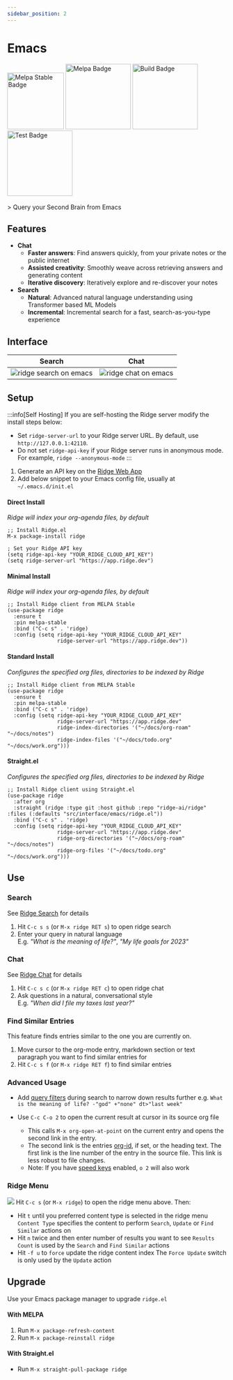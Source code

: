 ```yaml
---
sidebar_position: 2
---
```


# Emacs

<img src="https://stable.melpa.org/packages/ridge-badge.svg" width="130" alt="Melpa Stable Badge" />
<img src="https://melpa.org/packages/ridge-badge.svg" width="150" alt="Melpa Badge" />

<img src="https://github.com/ridge-ai/ridge/actions/workflows/build_ridge_el.yml/badge.svg" width="150" alt="Build Badge" />
<img src="https://github.com/ridge-ai/ridge/actions/workflows/test_ridge_el.yml/badge.svg" width="150" alt="Test Badge" />

<br />
<br />
> Query your Second Brain from Emacs

## Features
- **Chat**
  - **Faster answers**: Find answers quickly, from your private notes or the public internet
  - **Assisted creativity**: Smoothly weave across retrieving answers and generating content
  - **Iterative discovery**: Iteratively explore and re-discover your notes
- **Search**
  - **Natural**: Advanced natural language understanding using Transformer based ML Models
  - **Incremental**: Incremental search for a fast, search-as-you-type experience

## Interface

| Search | Chat |
|:------:|:----:|
| ![ridge search on emacs](/img/ridge_search_on_emacs.png) | ![ridge chat on emacs](/img/ridge_chat_on_emacs.png) |

## Setup
:::info[Self Hosting]
If you are self-hosting the Ridge server modify the install steps below:
- Set `ridge-server-url` to your Ridge server URL. By default, use `http://127.0.0.1:42110`.
- Do not set `ridge-api-key` if your Ridge server runs in anonymous mode. For example, `ridge --anonymous-mode`
:::

1. Generate an API key on the [Ridge Web App](https://app.ridge.dev/settings#clients)
2. Add below snippet to your Emacs config file, usually at `~/.emacs.d/init.el`


#### **Direct Install**
*Ridge will index your org-agenda files, by default*

```elisp
;; Install Ridge.el
M-x package-install ridge

; Set your Ridge API key
(setq ridge-api-key "YOUR_RIDGE_CLOUD_API_KEY")
(setq ridge-server-url "https://app.ridge.dev")
```

#### **Minimal Install**
*Ridge will index your org-agenda files, by default*

```elisp
;; Install Ridge client from MELPA Stable
(use-package ridge
  :ensure t
  :pin melpa-stable
  :bind ("C-c s" . 'ridge)
  :config (setq ridge-api-key "YOUR_RIDGE_CLOUD_API_KEY"
                ridge-server-url "https://app.ridge.dev"))
```

#### **Standard Install**
*Configures the specified org files, directories to be indexed by Ridge*

```elisp
;; Install Ridge client from MELPA Stable
(use-package ridge
  :ensure t
  :pin melpa-stable
  :bind ("C-c s" . 'ridge)
  :config (setq ridge-api-key "YOUR_RIDGE_CLOUD_API_KEY"
                ridge-server-url "https://app.ridge.dev"
                ridge-index-directories '("~/docs/org-roam" "~/docs/notes")
                ridge-index-files '("~/docs/todo.org" "~/docs/work.org")))
```

#### **Straight.el**
*Configures the specified org files, directories to be indexed by Ridge*

```elisp
;; Install Ridge client using Straight.el
(use-package ridge
  :after org
  :straight (ridge :type git :host github :repo "ridge-ai/ridge" :files (:defaults "src/interface/emacs/ridge.el"))
  :bind ("C-c s" . 'ridge)
  :config (setq ridge-api-key "YOUR_RIDGE_CLOUD_API_KEY"
                ridge-server-url "https://app.ridge.dev"
                ridge-org-directories '("~/docs/org-roam" "~/docs/notes")
                ridge-org-files '("~/docs/todo.org" "~/docs/work.org")))
```

## Use
### Search
See [Ridge Search](/features/search) for details
1. Hit  `C-c s s` (or `M-x ridge RET s`) to open ridge search
2. Enter your query in natural language<br/>
  E.g. *"What is the meaning of life?"*, *"My life goals for 2023"*

### Chat
See [Ridge Chat](/features/chat) for details
1. Hit `C-c s c` (or `M-x ridge RET c`) to open ridge chat
2. Ask questions in a natural, conversational style<br/>
  E.g. *"When did I file my taxes last year?"*

### Find Similar Entries
This feature finds entries similar to the one you are currently on.
1. Move cursor to the org-mode entry, markdown section or text paragraph you want to find similar entries for
2. Hit `C-c s f` (or `M-x ridge RET f`) to find similar entries

### Advanced Usage
- Add [query filters](https://github.com/ridge-ai/ridge/#query-filters) during search to narrow down results further
  e.g. `What is the meaning of life? -"god" +"none" dt>"last week"`

- Use `C-c C-o 2` to open the current result at cursor in its source org file
  - This calls `M-x org-open-at-point` on the current entry and opens the second link in the entry.
  - The second link is the entries [org-id](https://orgmode.org/manual/Handling-Links.html#FOOT28), if set, or the heading text.
    The first link is the line number of the entry in the source file. This link is less robust to file changes.
  - Note: If you have [speed keys](https://orgmode.org/manual/Speed-Keys.html) enabled, `o 2` will also work

### Ridge Menu
![](/img/ridge_emacs_menu.png)
Hit `C-c s` (or `M-x ridge`) to open the ridge menu above. Then:
- Hit `t` until you preferred content type is selected in the ridge menu
  `Content Type` specifies the content to perform `Search`, `Update` or `Find Similar` actions on
- Hit `n` twice and then enter number of results you want to see
  `Results Count` is used by the `Search` and `Find Similar` actions
- Hit `-f u` to `force` update the ridge content index
  The `Force Update` switch is only used by the `Update` action

## Upgrade
Use your Emacs package manager to upgrade `ridge.el`
<!-- tabs:start -->

#### **With MELPA**
1. Run `M-x package-refresh-content`
2. Run `M-x package-reinstall ridge`

#### **With Straight.el**
- Run `M-x straight-pull-package ridge`

<!-- tabs:end -->
